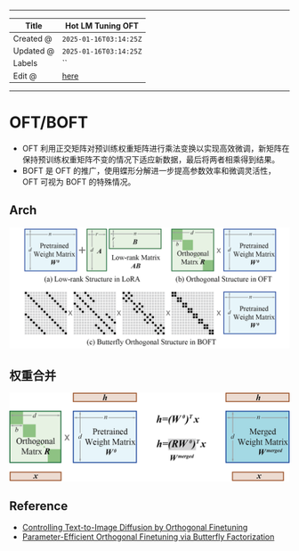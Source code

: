 -----

| Title     | Hot LM Tuning OFT                                     |
| --------- | ----------------------------------------------------- |
| Created @ | `2025-01-16T03:14:25Z`                                |
| Updated @ | `2025-01-16T03:14:25Z`                                |
| Labels    | \`\`                                                  |
| Edit @    | [here](https://github.com/junxnone/aiwiki/issues/495) |

-----

# OFT/BOFT

  - OFT
    利用正交矩阵对预训练权重矩阵进行乘法变换以实现高效微调，新矩阵在保持预训练权重矩阵不变的情况下适应新数据，最后将两者相乘得到结果。
  - BOFT 是 OFT 的推广，使用蝶形分解进一步提高参数效率和微调灵活性，OFT 可视为 BOFT 的特殊情况。

## Arch

![image](media/830973dc7554b9cca229c9e0e45fa5bda27155af.png)

## 权重合并

![image](media/5f3c99ab1145126dea6f21816c9095b794996116.png)

## Reference

  - [Controlling Text-to-Image Diffusion by Orthogonal
    Finetuning](https://arxiv.org/abs/2306.07280)
  - [Parameter-Efficient Orthogonal Finetuning via Butterfly
    Factorization](https://arxiv.org/abs/2311.06243)
